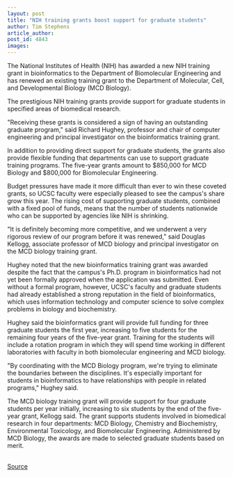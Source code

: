 ```yaml
---
layout: post
title: "NIH training grants boost support for graduate students"
author: Tim Stephens
article_author: 
post_id: 4843
images:
---
```


<p>
  The National Institutes of Health (NIH) has awarded a new NIH training grant in bioinformatics to the Department of Biomolecular Engineering and has renewed an existing training grant to the Department of Molecular, Cell, and Developmental Biology (MCD Biology).
</p>
<p>
  The prestigious NIH training grants provide support for graduate students in specified areas of biomedical research.<br>
</p>
<p>
  "Receiving these grants is considered a sign of having an outstanding graduate program," said Richard Hughey, professor and chair of computer engineering and principal investigator on the bioinformatics training grant.<br>
</p>
<p>
  In addition to providing direct support for graduate students, the grants also provide flexible funding that departments can use to support graduate training programs. The five-year grants amount to $850,000 for MCD Biology and $800,000 for Biomolecular Engineering.<br>
</p>
<p>
  Budget pressures have made it more difficult than ever to win these coveted grants, so UCSC faculty were especially pleased to see the campus's share grow this year. The rising cost of supporting graduate students, combined with a fixed pool of funds, means that the number of students nationwide who can be supported by agencies like NIH is shrinking.<br>
</p>
<p>
  "It is definitely becoming more competitive, and we underwent a very rigorous review of our program before it was renewed," said Douglas Kellogg, associate professor of MCD biology and principal investigator on the MCD biology training grant.<br>
</p>
<p>
  Hughey noted that the new bioinformatics training grant was awarded despite the fact that the campus's Ph.D. program in bioinformatics had not yet been formally approved when the application was submitted. Even without a formal program, however, UCSC's faculty and graduate students had already established a strong reputation in the field of bioinformatics, which uses information technology and computer science to solve complex problems in biology and biochemistry.<br>
</p>
<p>
  Hughey said the bioinformatics grant will provide full funding for three graduate students the first year, increasing to five students for the remaining four years of the five-year grant. Training for the students will include a rotation program in which they will spend time working in different laboratories with faculty in both biomolecular engineering and MCD biology.<br>
</p>
<p>
  "By coordinating with the MCD Biology program, we're trying to eliminate the boundaries between the disciplines. It's especially important for students in bioinformatics to have relationships with people in related programs," Hughey said.<br>
</p>
<p>
  The MCD biology training grant will provide support for four graduate students per year initially, increasing to six students by the end of the five-year grant, Kellogg said. The grant supports students involved in biomedical research in four departments: MCD Biology, Chemistry and Biochemistry, Environmental Toxicology, and Biomolecular Engineering. Administered by MCD Biology, the awards are made to selected graduate students based on merit.<br>
  <br>
</p>
<p><a href="http://www1.ucsc.edu/currents/03-04/06-07/grants.html" title="Permalink to grants">Source</a></p>
